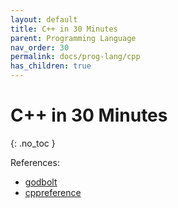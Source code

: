 ```yaml
---
layout: default
title: C++ in 30 Minutes
parent: Programming Language
nav_order: 30
permalink: docs/prog-lang/cpp
has_children: true
---
```


# C++ in 30 Minutes
{: .no_toc }

References:

- [godbolt](https://godbolt.org)
- [cppreference](https://en.cppreference.com)

